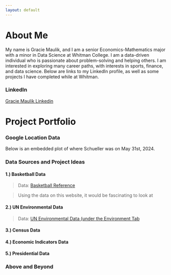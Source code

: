 ```yaml
---
layout: default
---
```


# About Me

My name is Gracie Maulik, and I am a senior Economics-Mathematics major with a minor in Data Science at Whitman College. I am a data-driven individual who is passionate about problem-solving and helping others. I am interested in exploring many career paths, with interests in sports, finance, and data science. Below are links to my LinkedIn profile, as well as some projects I have completed while at Whitman.

### LinkedIn

[Gracie Maulik Linkedin](https://www.linkedin.com/in/gracie-maulik-195049262)

# Project Portfolio

### Google Location Data

Below is an embedded plot of where Schueller was on May 31st, 2024.



### Data Sources and Project Ideas

#### 1.) Basketball Data

> Data: [Basketball Reference](https://www.basketball-reference.com/wnba/teams/)

> Using the data on this website, it would be fascinating to look at 

#### 2.) UN Environmental Data

> Data: [UN Environmental Data (under the Environment Tab](https://data.un.org)

>

#### 3.) Census Data

#### 4.) Economic Indicators Data

#### 5.) Presidential Data


### Above and Beyond



